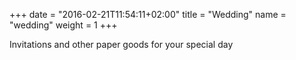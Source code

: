 +++
date = "2016-02-21T11:54:11+02:00"
title = "Wedding"
name = "wedding"
weight = 1
+++

Invitations and other paper goods for your special day
